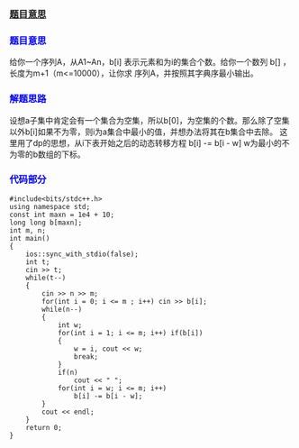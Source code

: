 ### [题目意思](http://acm.hdu.edu.cn/showproblem.php?pid=6092)

### <font color=blue>**题目意思**</font>

给你一个序列A，从A1~An，b[i] 表示元素和为i的集合个数。给你一个数列 b[] ，长度为m+1（m<=10000），让你求 序列A，并按照其字典序最小输出。

### <font color=blue>**解题思路**</font>

设想a子集中肯定会有一个集合为空集，所以b[0]，为空集的个数。那么除了空集以外b[i]如果不为零，则i为a集合中最小的值，并想办法将其在b集合中去除。
这里用了dp的思想，从i下表开始之后的动态转移方程 b[i] -= b[i - w] w为最小的不为零的b数组的下标。

### <font color=blue>**代码部分**</font>

```
#include<bits/stdc++.h>
using namespace std;
const int maxn = 1e4 + 10;
long long b[maxn];
int m, n;
int main()
{
    ios::sync_with_stdio(false);
    int t;
    cin >> t;
    while(t--)
    {
        cin >> n >> m;
        for(int i = 0; i <= m ; i++) cin >> b[i];
        while(n--)
        {
            int w;
            for(int i = 1; i <= m; i++) if(b[i])
            {
                w = i, cout << w;
                break;
            }
            if(n)
                cout << " ";
            for(int i = w; i <= m; i++)
                b[i] -= b[i - w];
        }
        cout << endl;
    }
    return 0;
}

```